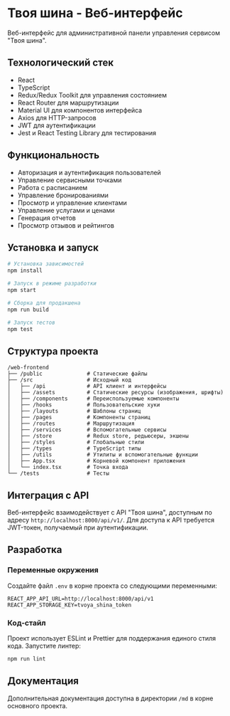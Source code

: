 # Твоя шина - Веб-интерфейс

Веб-интерфейс для административной панели управления сервисом "Твоя шина".

## Технологический стек

- React
- TypeScript
- Redux/Redux Toolkit для управления состоянием
- React Router для маршрутизации
- Material UI для компонентов интерфейса
- Axios для HTTP-запросов
- JWT для аутентификации
- Jest и React Testing Library для тестирования

## Функциональность

- Авторизация и аутентификация пользователей
- Управление сервисными точками
- Работа с расписанием
- Управление бронированиями
- Просмотр и управление клиентами
- Управление услугами и ценами
- Генерация отчетов
- Просмотр отзывов и рейтингов

## Установка и запуск

```bash
# Установка зависимостей
npm install

# Запуск в режиме разработки
npm start

# Сборка для продакшена
npm run build

# Запуск тестов
npm test
```

## Структура проекта

```
/web-frontend
├── /public              # Статические файлы
├── /src                 # Исходный код
│   ├── /api             # API клиент и интерфейсы
│   ├── /assets          # Статические ресурсы (изображения, шрифты)
│   ├── /components      # Переиспользуемые компоненты
│   ├── /hooks           # Пользовательские хуки
│   ├── /layouts         # Шаблоны страниц
│   ├── /pages           # Компоненты страниц
│   ├── /routes          # Маршрутизация
│   ├── /services        # Вспомогательные сервисы
│   ├── /store           # Redux store, редьюсеры, экшены
│   ├── /styles          # Глобальные стили
│   ├── /types           # TypeScript типы
│   ├── /utils           # Утилиты и вспомогательные функции
│   ├── App.tsx          # Корневой компонент приложения
│   └── index.tsx        # Точка входа
└── /tests               # Тесты
```

## Интеграция с API

Веб-интерфейс взаимодействует с API "Твоя шина", доступным по адресу `http://localhost:8000/api/v1/`. Для доступа к API требуется JWT-токен, получаемый при аутентификации.

## Разработка

### Переменные окружения

Создайте файл `.env` в корне проекта со следующими переменными:

```
REACT_APP_API_URL=http://localhost:8000/api/v1
REACT_APP_STORAGE_KEY=tvoya_shina_token
```

### Код-стайл

Проект использует ESLint и Prettier для поддержания единого стиля кода. Запустите линтер:

```bash
npm run lint
```

## Документация

Дополнительная документация доступна в директории `/md` в корне основного проекта. 